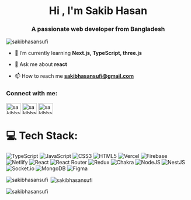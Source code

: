 <h1 align="center">Hi , I'm Sakib Hasan</h1>
<h3 align="center">A passionate web developer from Bangladesh</h3>

<p align="left"> <img src="https://komarev.com/ghpvc/?username=sakibhasansufi&label=Profile%20views&color=0e75b6&style=flat" alt="sakibhasansufi" /> </p>

- 🌱 I’m currently learning **Next.js, TypeScript, three.js**

- 💬 Ask me about **react**

- 📫 How to reach me **sakibhasansufi@gmail.com**

<h3 align="left">Connect with me:</h3>
<p align="left">
<a href="https://twitter.com/sakibhasansufi" target="blank"><img align="center" src="https://raw.githubusercontent.com/rahuldkjain/github-profile-readme-generator/master/src/images/icons/Social/twitter.svg" alt="sakibhasansufi" height="30" width="40" /></a>
<a href="https://linkedin.com/in/sakibhasansufi" target="blank"><img align="center" src="https://raw.githubusercontent.com/rahuldkjain/github-profile-readme-generator/master/src/images/icons/Social/linked-in-alt.svg" alt="sakibhasansufi" height="30" width="40" /></a>
<a href="https://fb.com/sakibhasansufi" target="blank"><img align="center" src="https://raw.githubusercontent.com/rahuldkjain/github-profile-readme-generator/master/src/images/icons/Social/facebook.svg" alt="sakibhasansufi" height="30" width="40" /></a>
</p>

# 💻 Tech Stack:
![TypeScript](https://img.shields.io/badge/typescript-%23007ACC.svg?style=for-the-badge&logo=typescript&logoColor=white) ![JavaScript](https://img.shields.io/badge/javascript-%23323330.svg?style=for-the-badge&logo=javascript&logoColor=%23F7DF1E) ![CSS3](https://img.shields.io/badge/css3-%231572B6.svg?style=for-the-badge&logo=css3&logoColor=white) ![HTML5](https://img.shields.io/badge/html5-%23E34F26.svg?style=for-the-badge&logo=html5&logoColor=white) ![Vercel](https://img.shields.io/badge/vercel-%23000000.svg?style=for-the-badge&logo=vercel&logoColor=white) ![Firebase](https://img.shields.io/badge/firebase-%23039BE5.svg?style=for-the-badge&logo=firebase) ![Netlify](https://img.shields.io/badge/netlify-%23000000.svg?style=for-the-badge&logo=netlify&logoColor=#00C7B7) ![React](https://img.shields.io/badge/react-%2320232a.svg?style=for-the-badge&logo=react&logoColor=%2361DAFB) ![React Router](https://img.shields.io/badge/React_Router-CA4245?style=for-the-badge&logo=react-router&logoColor=white) ![Redux](https://img.shields.io/badge/redux-%23593d88.svg?style=for-the-badge&logo=redux&logoColor=white) ![Chakra](https://img.shields.io/badge/chakra-%234ED1C5.svg?style=for-the-badge&logo=chakraui&logoColor=white) ![NodeJS](https://img.shields.io/badge/node.js-6DA55F?style=for-the-badge&logo=node.js&logoColor=white) ![NestJS](https://img.shields.io/badge/nestjs-%23E0234E.svg?style=for-the-badge&logo=nestjs&logoColor=white) ![Socket.io](https://img.shields.io/badge/Socket.io-black?style=for-the-badge&logo=socket.io&badgeColor=010101) ![MongoDB](https://img.shields.io/badge/MongoDB-%234ea94b.svg?style=for-the-badge&logo=mongodb&logoColor=white) 	![Figma](https://img.shields.io/badge/figma-%23F24E1E.svg?style=for-the-badge&logo=figma&logoColor=white)


<p><img align="left" src="https://github-readme-stats.vercel.app/api/top-langs?username=sakibhasansufi&show_icons=true&locale=en&layout=compact" alt="sakibhasansufi" /></p>

<p>&nbsp;<img align="center" src="https://github-readme-stats.vercel.app/api?username=sakibhasansufi&show_icons=true&locale=en" alt="sakibhasansufi" /></p>
<p><img align="center" src="https://github-readme-streak-stats.herokuapp.com/?user=sakibhasansufi&" alt="sakibhasansufi" /></p>


